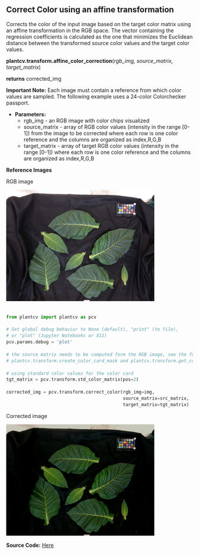 ## Correct Color using an affine transformation

Corrects the color of the input image based on the target color matrix using an affine transformation
in the RGB space. The vector containing the regression coefficients is calculated as the one that minimizes the
Euclidean distance between the transformed source color values and the target color values.

**plantcv.transform.affine_color_correction**(*rgb_img, source_matrix, target_matrix*)

**returns** corrected_img

**Important Note:** Each image must contain a reference from which color values are sampled.
 The following example uses a 24-color Colorchecker passport.

 - **Parameters:**
    - rgb_img       - an RGB image with color chips visualized
    - source_matrix - array of RGB color values (intensity in the range [0-1]) from the image to be corrected where each row is one color reference and the columns are organized as index,R,G,B
    - target_matrix - array of target RGB color values (intensity in the range [0-1]) where each row is one color reference and the columns are organized as index,R,G,B


**Reference Images**

 RGB image

![Screenshot](img/documentation_images/transform_affine_color_corr/tobacco_leaves.jpg)


```python

from plantcv import plantcv as pcv

# Set global debug behavior to None (default), "print" (to file),
# or "plot" (Jupyter Notebooks or X11)
pcv.params.debug = 'plot'

# the source matrix needs to be computed form the RGB image, see the functions
# plantcv.transform.create_color_card_mask and plantcv.transform.get_color_matrix

# using standard color values for the color card
tgt_matrix = pcv.transform.std_color_matrix(pos=2)

corrected_img = pcv.transform.correct_color(rgb_img=img,
                                            source_matrix=src_matrix,
                                            target_matrix=tgt_matrix)

```

Corrected image

![Screenshot](img/documentation_images/transform_affine_color_corr/tobacco_leaves_corrected.jpg)

**Source Code:** [Here](https://github.com/danforthcenter/plantcv/blob/main/plantcv/plantcv/transform/color_correction.py)
